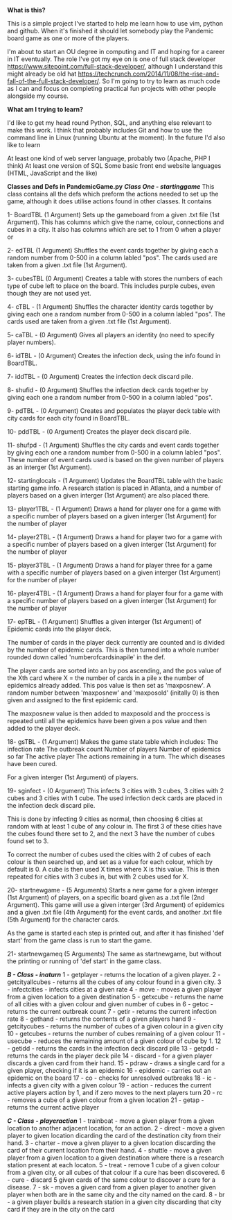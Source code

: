 
**What is this?**

This is a simple project I've started to help me learn how to use vim, python and github. When it's finished it should let somebody play the Pandemic board game as one or more of the players.

I'm about to start an OU degree in computing and IT and hoping for a career in IT eventually. The role I've got my eye on is one of full stack developer https://www.sitepoint.com/full-stack-developer/, although I understand this might already be old hat https://techcrunch.com/2014/11/08/the-rise-and-fall-of-the-full-stack-developer/. So I'm going to try to learn as much code as I can and focus on completing practical fun projects with other people alongside my course. 


**What am I trying to learn?**

I'd like to get my head round Python, SQL, and anything else relevant to make this work. I think that probably includes Git and how to use the command line in Linux (running Ubuntu at the moment). In the future I'd also like to learn

At least one kind of web server language, probably two (Apache, PHP I think)
At least one version of SQL
Some basic front end website languages (HTML, JavaScript and the like)


**Classes and Defs in PandemicGame.py**
***Class One - startinggame***
This class contains all the defs which preform the actions needed to set up the game, although it does utilise actions found in other classes. It contains 

1- BoardTBL (1 Argument)
Sets up the gameboard from a given .txt file (1st Argument). This has columns which give the name, colour, connections and cubes in a city. It also has columns which are set to 1 from 0 when a player or 

2- edTBL (1 Argument)
Shuffles the event cards together by giving each a random number from 0-500 in a column labled "pos". The cards used are taken from a given .txt file (1st Argument).

3- cubesTBL (0 Argument)
Creates a table with stores the numbers of each type of cube left to place on the board. This includes purple cubes, even though they are not used yet.

4- cTBL - (1 Argument) 
Shuffles the character identity cards together by giving each one a random number from 0-500 in a column labled "pos". The cards used are taken from a given .txt file (1st Argument).

5- caTBL - (0 Argument) 
Gives all players an identity (no need to specify player numbers).

6- idTBL - (0 Argument)
Creates the infection deck, using the info found in BoardTBL.

7- iddTBL - (0 Argument) 
Creates the infection deck discard pile.

8- shufid - (0 Argument)
Shuffles the infection deck cards together by giving each one a random number from 0-500 in a column labled "pos".

9- pdTBL - (0 Argument)
Creates and populates the player deck table with city cards for each city found in BoardTBL.

10- pddTBL - (0 Argument)
Creates the player deck discard pile.

11- shufpd - (1 Argument)
Shuffles the city cards and event cards together by giving each one a random number from 0-500 in a column labled "pos". These number of event cards used is based on the given number of players as an interger (1st Argument).

12- startinglocals - (1 Argument)
Updates the BoardTBL table with the basic starting game info. A research station is placed in Atlanta, and a number of players based on a given interger (1st Argument) are also placed there.

13- player1TBL - (1 Argument)
Draws a hand for player one for a game with a specific number of players based on a given interger (1st Argument) for the number of player 

14- player2TBL - (1 Argument)
Draws a hand for player two for a game with a specific number of players based on a given interger (1st Argument) for the number of player 

15- player3TBL - (1 Argument)
Draws a hand for player three for a game with a specific number of players based on a given interger (1st Argument) for the number of player 

16- player4TBL - (1 Argument)
Draws a hand for player four for a game with a specific number of players based on a given interger (1st Argument) for the number of player 

17- epTBL - (1 Argument)
Shuffles a given interger (1st Argument) of Epidemic cards into the player deck. 

The number of cards in the player deck currently are counted and is divided by the number of epidemic cards. This is then turned into a whole number rounded down called 'numberofcardsinapile' in the def.

The player cards are sorted into an by pos ascending, and the pos value of the Xth card where X = the number of cards in a pile x the number of epidemics already added. This pos value is then set as 'maxposnew'. A random number between 'maxposnew' and 'maxposold' (initally 0) is then given and assigned to the first epidemic card. 

The maxposnew value is then added to maxposold and the proccess is repeated until all the epidemics have been given a pos value and then added to the player deck.

18- gsTBL - (1 Argument)
Makes the game state table which includes:
The infection rate
The outbreak count
Number of players
Number of epidemics so far
The active player
The actions remaining in a turn.
The which diseases have been cured.

For a given interger (1st Argument) of players.


19- sginfect - (0 Argument)
This infects 3 cities with 3 cubes, 3 cities with 2 cubes and 3 cities with 1 cube. The used infection deck cards are placed in the infection deck discard pile.

This is done by infecting 9 cities as normal, then choosing 6 cities at random with at least 1 cube of any colour in. The first 3 of these cities have the cubes found there set to 2, and the next 3 have the number of cubes found set to 3.

To correct the number of cubes used the cities with 2 of cubes of each colour is then searched up, and set as a value for each colour, which by default is 0. A cube is then used X times where X is this value. This is then repeated for cities with 3 cubes in, but with 2 cubes used for X.

20- startnewgame - (5 Arguments)
Starts a new game for a given interger (1st Argument) of players, on a specific board given as a .txt file (2nd Argument). This game will use a given interger (3rd Argument) of epidemics and a given .txt file (4th Argument) for the event cards, and another .txt file (5th Argument) for the character cards. 

As the game is started each step is printed out, and after it has finished 'def start' from the game class is run to start the game.

21- startnewgameq (5 Arguments)
The same as startnewgame, but without the printing or running of 'def start' in the game class.

***B - Class - inaturn***
1 - getplayer - returns the location of a given player. 
2 - getcityallcubes - returns all the cubes of any colour found in a given city.
3 - infectcities - infects cities at a given rate
4 - move - moves a given player from a given location to a given destination
5 - getxcube - returns the name of all cities with a given colour and given number of cubes in
6 - getoc - returns the current outbreak count 
7 - getir - returns the current infection rate
8 - gethand - returns the contents of a given players hand
9 - getcitycubes - returns the number of cubes of a given colour in a given city
10 - getcubes - returns the number of cubes remaining of a given colour
11 - usecube - reduces the remaining amount of a given colour of cube by 1.
12 - getidd - returns the cards in the infection deck discard pile
13 - getpdd - returns the cards in the player deck pile
14 - discard - for a given player discards a given card from their hand.
15 - pdraw - draws a single card for a given player, checking if it is an epidemic
16 - epidemic - carries out an epidemic on the board
17 - co - checks for unresolved outbreaks
18 - ic - infects a given city with a given colour
19 - action - reduces the current active players action by 1, and if zero moves to the next players turn
20 - rc - removes a cube of a given colour from a given location
21 - getap - returns the current active player

***C - Class - playeraction***
1 - trainboat - move a given player from a given location to another adjacent location, for an action.
2 - direct - move a given player to given location dicarding the card of the destination city from their hand.
3 - charter - move a given player to a given location discarding the card of their current location from their hand.
4 - shuttle - move a given player from a given location to a given destination where there is a research station present at each locaton.
5 - treat - remove 1 cube of a given colour from a given city, or all cubes of that colour if a cure has been discovered.
6 - cure - discard 5 given cards of the same colour to discover a cure for a disease.
7 - sk - moves a given card from a given player to another given player when both are in the same city and the city named on the card.
8 - br - a given player builds a research station in a given city discarding that city card if they are in the city on the card


